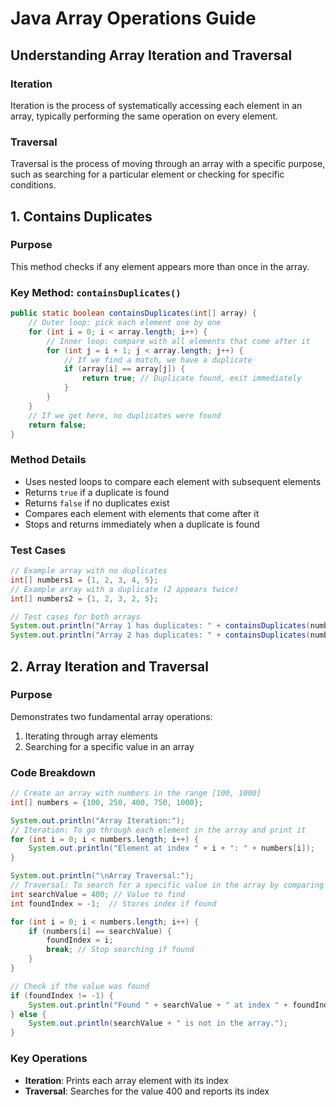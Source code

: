 # Java Array Operations Guide

## Understanding Array Iteration and Traversal

### Iteration
Iteration is the process of systematically accessing each element in an array, typically performing the same operation on every element.

### Traversal
Traversal is the process of moving through an array with a specific purpose, such as searching for a particular element or checking for specific conditions.

## 1. Contains Duplicates

### Purpose
This method checks if any element appears more than once in the array.

### Key Method: `containsDuplicates()`
```java
public static boolean containsDuplicates(int[] array) {
    // Outer loop: pick each element one by one
    for (int i = 0; i < array.length; i++) {
        // Inner loop: compare with all elements that come after it
        for (int j = i + 1; j < array.length; j++) {
            // If we find a match, we have a duplicate
            if (array[i] == array[j]) {
                return true; // Duplicate found, exit immediately
            }
        }
    }
    // If we get here, no duplicates were found
    return false;
}
```

### Method Details
- Uses nested loops to compare each element with subsequent elements
- Returns `true` if a duplicate is found
- Returns `false` if no duplicates exist
- Compares each element with elements that come after it
- Stops and returns immediately when a duplicate is found

### Test Cases
```java
// Example array with no duplicates
int[] numbers1 = {1, 2, 3, 4, 5};
// Example array with a duplicate (2 appears twice)
int[] numbers2 = {1, 2, 3, 2, 5};

// Test cases for both arrays
System.out.println("Array 1 has duplicates: " + containsDuplicates(numbers1)); // false
System.out.println("Array 2 has duplicates: " + containsDuplicates(numbers2)); // true
```

## 2. Array Iteration and Traversal

### Purpose
Demonstrates two fundamental array operations:
1. Iterating through array elements
2. Searching for a specific value in an array

### Code Breakdown
```java
// Create an array with numbers in the range [100, 1000]
int[] numbers = {100, 250, 400, 750, 1000};

System.out.println("Array Iteration:");
// Iteration: To go through each element in the array and print it
for (int i = 0; i < numbers.length; i++) {
    System.out.println("Element at index " + i + ": " + numbers[i]);
}

System.out.println("\nArray Traversal:");
// Traversal: To search for a specific value in the array by comparing it to each element in the array until found
int searchValue = 400; // Value to find
int foundIndex = -1;  // Stores index if found

for (int i = 0; i < numbers.length; i++) {
    if (numbers[i] == searchValue) {
        foundIndex = i;
        break; // Stop searching if found
    }
}

// Check if the value was found
if (foundIndex != -1) {
    System.out.println("Found " + searchValue + " at index " + foundIndex);
} else {
    System.out.println(searchValue + " is not in the array.");
}
```

### Key Operations
- **Iteration**: Prints each array element with its index
- **Traversal**: Searches for the value 400 and reports its index
